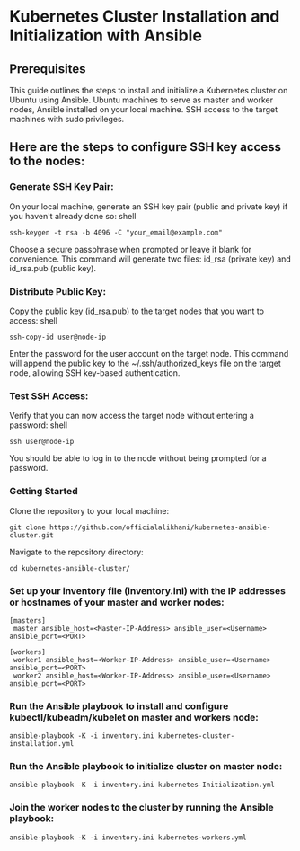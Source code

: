 # Kubernetes Cluster Installation and Initialization with Ansible
## Prerequisites
This guide outlines the steps to install and initialize a Kubernetes cluster on Ubuntu using Ansible.
Ubuntu machines to serve as master and worker nodes, Ansible installed on your local machine. SSH access to the target machines with sudo privileges.


## Here are the steps to configure SSH key access to the nodes:

### Generate SSH Key Pair:
On your local machine, generate an SSH key pair (public and private key) if you haven't already done so:
shell

    ssh-keygen -t rsa -b 4096 -C "your_email@example.com"

Choose a secure passphrase when prompted or leave it blank for convenience.
This command will generate two files: id_rsa (private key) and id_rsa.pub (public key).

### Distribute Public Key:

Copy the public key (id_rsa.pub) to the target nodes that you want to access:
shell

    ssh-copy-id user@node-ip

Enter the password for the user account on the target node.
This command will append the public key to the ~/.ssh/authorized_keys file on the target node, allowing SSH key-based authentication.

### Test SSH Access:

Verify that you can now access the target node without entering a password:
shell

    ssh user@node-ip

You should be able to log in to the node without being prompted for a password.

### Getting Started

Clone the repository to your local machine:

    git clone https://github.com/officialalikhani/kubernetes-ansible-cluster.git

Navigate to the repository directory:
    
    cd kubernetes-ansible-cluster/

### Set up your inventory file (inventory.ini) with the IP addresses or hostnames of your master and worker nodes:

    [masters]
     master ansible_host=<Master-IP-Address> ansible_user=<Username> ansible_port=<PORT>
     
    [workers]
     worker1 ansible_host=<Worker-IP-Address> ansible_user=<Username> ansible_port=<PORT>
     worker2 ansible_host=<Worker-IP-Address> ansible_user=<Username> ansible_port=<PORT>

### Run the Ansible playbook to install and configure kubectl/kubeadm/kubelet on master and workers node:

    ansible-playbook -K -i inventory.ini kubernetes-cluster-installation.yml

### Run the Ansible playbook to initialize cluster on master node:

    ansible-playbook -K -i inventory.ini kubernetes-Initialization.yml

### Join the worker nodes to the cluster by running the Ansible playbook:

    ansible-playbook -K -i inventory.ini kubernetes-workers.yml
